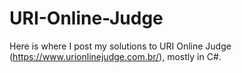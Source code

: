 # URI-Online-Judge
Here is where I post my solutions to URI Online Judge (https://www.urionlinejudge.com.br/), mostly in C#.
